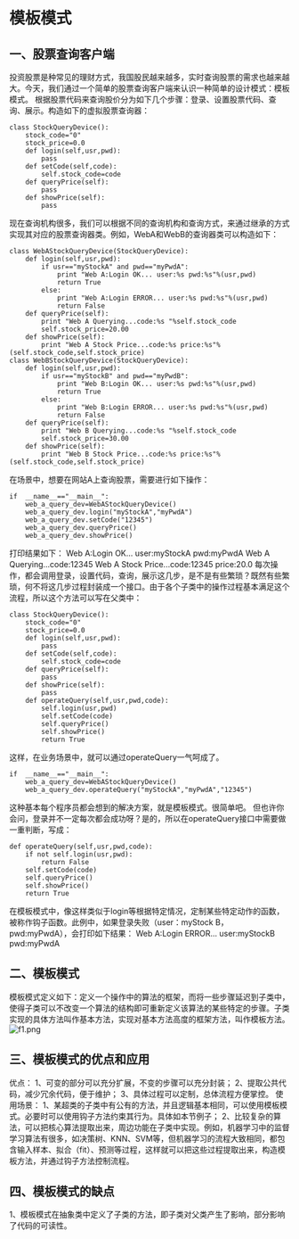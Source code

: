# 模板模式

## 一、股票查询客户端

投资股票是种常见的理财方式，我国股民越来越多，实时查询股票的需求也越来越大。今天，我们通过一个简单的股票查询客户端来认识一种简单的设计模式：模板模式。
根据股票代码来查询股价分为如下几个步骤：登录、设置股票代码、查询、展示。构造如下的虚拟股票查询器：

```
class StockQueryDevice():
    stock_code="0"
    stock_price=0.0
    def login(self,usr,pwd):
        pass
    def setCode(self,code):
        self.stock_code=code
    def queryPrice(self):
        pass
    def showPrice(self):
        pass
```

现在查询机构很多，我们可以根据不同的查询机构和查询方式，来通过继承的方式实现其对应的股票查询器类。例如，WebA和WebB的查询器类可以构造如下：

```
class WebAStockQueryDevice(StockQueryDevice):
    def login(self,usr,pwd):
        if usr=="myStockA" and pwd=="myPwdA":
            print "Web A:Login OK... user:%s pwd:%s"%(usr,pwd)
            return True
        else:
            print "Web A:Login ERROR... user:%s pwd:%s"%(usr,pwd)
            return False
    def queryPrice(self):
        print "Web A Querying...code:%s "%self.stock_code
        self.stock_price=20.00
    def showPrice(self):
        print "Web A Stock Price...code:%s price:%s"%(self.stock_code,self.stock_price)
class WebBStockQueryDevice(StockQueryDevice):
    def login(self,usr,pwd):
        if usr=="myStockB" and pwd=="myPwdB":
            print "Web B:Login OK... user:%s pwd:%s"%(usr,pwd)
            return True
        else:
            print "Web B:Login ERROR... user:%s pwd:%s"%(usr,pwd)
            return False
    def queryPrice(self):
        print "Web B Querying...code:%s "%self.stock_code
        self.stock_price=30.00
    def showPrice(self):
        print "Web B Stock Price...code:%s price:%s"%(self.stock_code,self.stock_price)
```

在场景中，想要在网站A上查询股票，需要进行如下操作：

```
if  __name__=="__main__":
    web_a_query_dev=WebAStockQueryDevice()
    web_a_query_dev.login("myStockA","myPwdA")
    web_a_query_dev.setCode("12345")
    web_a_query_dev.queryPrice()
    web_a_query_dev.showPrice()
```

打印结果如下：
Web A:Login OK... user:myStockA pwd:myPwdA
Web A Querying...code:12345 
Web A Stock Price...code:12345 price:20.0
每次操作，都会调用登录，设置代码，查询，展示这几步，是不是有些繁琐？既然有些繁琐，何不将这几步过程封装成一个接口。由于各个子类中的操作过程基本满足这个流程，所以这个方法可以写在父类中：

```
class StockQueryDevice():
    stock_code="0"
    stock_price=0.0
    def login(self,usr,pwd):
        pass
    def setCode(self,code):
        self.stock_code=code
    def queryPrice(self):
        pass
    def showPrice(self):
        pass
    def operateQuery(self,usr,pwd,code):
        self.login(usr,pwd)
        self.setCode(code)
        self.queryPrice()
        self.showPrice()
        return True
```

这样，在业务场景中，就可以通过operateQuery一气呵成了。

```
if  __name__=="__main__":
    web_a_query_dev=WebAStockQueryDevice()
    web_a_query_dev.operateQuery("myStockA","myPwdA","12345")
```

这种基本每个程序员都会想到的解决方案，就是模板模式。很简单吧。
但也许你会问，登录并不一定每次都会成功呀？是的，所以在operateQuery接口中需要做一重判断，写成：

```
def operateQuery(self,usr,pwd,code):
    if not self.login(usr,pwd):
        return False
    self.setCode(code)
    self.queryPrice()
    self.showPrice()
    return True
```

在模板模式中，像这样类似于login等根据特定情况，定制某些特定动作的函数，被称作钩子函数。此例中，如果登录失败（user：myStock B，pwd:myPwdA），会打印如下结果：
Web A:Login ERROR... user:myStockB pwd:myPwdA

## 二、模板模式

模板模式定义如下：定义一个操作中的算法的框架，而将一些步骤延迟到子类中，使得子类可以不改变一个算法的结构即可重新定义该算法的某些特定的步骤。子类实现的具体方法叫作基本方法，实现对基本方法高度的框架方法，叫作模板方法。
![f1.png](http://ata2-img.cn-hangzhou.img-pub.aliyun-inc.com/d16b20951fd65bf43e102bfdc5c31e5d.png)

## 三、模板模式的优点和应用

优点：
1、可变的部分可以充分扩展，不变的步骤可以充分封装；
2、提取公共代码，减少冗余代码，便于维护；
3、具体过程可以定制，总体流程方便掌控。
使用场景：
1、某超类的子类中有公有的方法，并且逻辑基本相同，可以使用模板模式。必要时可以使用钩子方法约束其行为。具体如本节例子；
2、比较复杂的算法，可以把核心算法提取出来，周边功能在子类中实现。例如，机器学习中的监督学习算法有很多，如决策树、KNN、SVM等，但机器学习的流程大致相同，都包含输入样本、拟合（fit）、预测等过程，这样就可以把这些过程提取出来，构造模板方法，并通过钩子方法控制流程。

## 四、模板模式的缺点

1、模板模式在抽象类中定义了子类的方法，即子类对父类产生了影响，部分影响了代码的可读性。